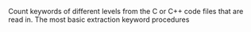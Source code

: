 Count keywords of different levels from the C or C++ code files that are read in.
The most basic extraction keyword procedures
